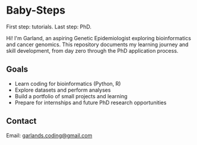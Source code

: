 # Baby-Steps
First step: tutorials. Last step: PhD.

Hi! I'm Garland, an aspiring Genetic Epidemiologist exploring bioinformatics and cancer genomics. 
This repository documents my learning journey and skill development, from day zero through the PhD application process.

## Goals

- Learn coding for bioinformatics (Python, R)
- Explore datasets and perform analyses
- Build a portfolio of small projects and learning
- Prepare for internships and future PhD research opportunities

## Contact

Email: garlands.coding@gmail.com
